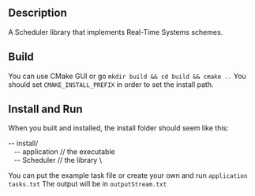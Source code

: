 ## Description
A Scheduler library that implements Real-Time Systems schemes.

## Build
You can use CMake GUI or go `mkdir build && cd build && cmake ..` 
You should set `CMAKE_INSTALL_PREFIX` in order to set the install path.

## Install and Run
When you built and installed, the install folder should seem like this:

-- install/ \
&nbsp;&nbsp; -- application // the executable \
&nbsp;&nbsp; -- Scheduler // the library \

You can put the example task file or create your own and run `application tasks.txt`
The output will be in `outputStream.txt`
